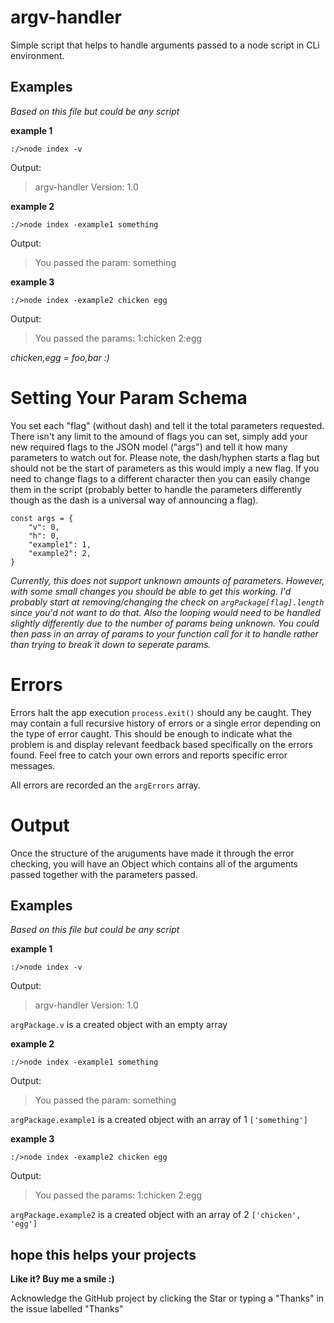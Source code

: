# argv-handler

Simple script that helps to handle arguments passed to a node script in CLi environment.

## Examples
*Based on this file but could be any script*

**example 1**

`:/>node index -v`

Output:

>argv-handler Version: 1.0

**example 2**

`:/>node index -example1 something`

Output:

>You passed the param: something

**example 3**

`:/>node index -example2 chicken egg`

Output:

>You passed the params: 1:chicken 2:egg

*chicken,egg = foo,bar :)*

# Setting Your Param Schema

You set each "flag" (without dash) and tell it the total parameters requested. There isn't any limit to the 
amound of flags you can set, simply add your new required flags to the JSON model ("args") and tell it how 
many parameters to watch out for. Please note, the dash/hyphen starts a flag but should not be the start of
parameters as this would imply a new flag. If you need to change flags to a different character then you can 
easily change them in the script (probably better to handle the parameters differently though as the dash is
a universal way of announcing a flag).

```
const args = {
    "v": 0,
    "h": 0,
    "example1": 1,
    "example2": 2,
}
```

*Currently, this does not support unknown amounts of parameters. However, with some small changes you
should be able to get this working. I'd probably start at removing/changing the check on 
`argPackage[flag].length` since you'd not want to do that. Also the looping would need to be handled
slightly differently due to the number of params being unknown. You could then pass in an array of params
to your function call for it to handle rather than trying to break it down to seperate params.*

# Errors

Errors halt the app execution `process.exit()` should any be caught. They may contain a full recursive history
of errors or a single error depending on the type of error caught. This should be enough to indicate what the
problem is and display relevant feedback based specifically on the errors found. Feel free to catch your own errors
and reports specific error messages.

All errors are recorded an the `argErrors` array.

# Output

Once the structure of the aruguments have made it through the error checking, you will have an Object which contains 
all of the arguments passed together with the parameters passed.

## Examples
*Based on this file but could be any script*

**example 1**

`:/>node index -v`

Output:

>argv-handler Version: 1.0

`argPackage.v` is a created object with an empty array

**example 2**

`:/>node index -example1 something`

Output:

>You passed the param: something

`argPackage.example1` is a created object with an array of 1 `['something']`

**example 3**

`:/>node index -example2 chicken egg`

Output:

>You passed the params: 1:chicken 2:egg

`argPackage.example2` is a created object with an array of 2 `['chicken', 'egg']`

## hope this helps your projects

**Like it? Buy me a smile :)**

Acknowledge the GitHub project by clicking the Star or typing a "Thanks" in the issue labelled "Thanks"




